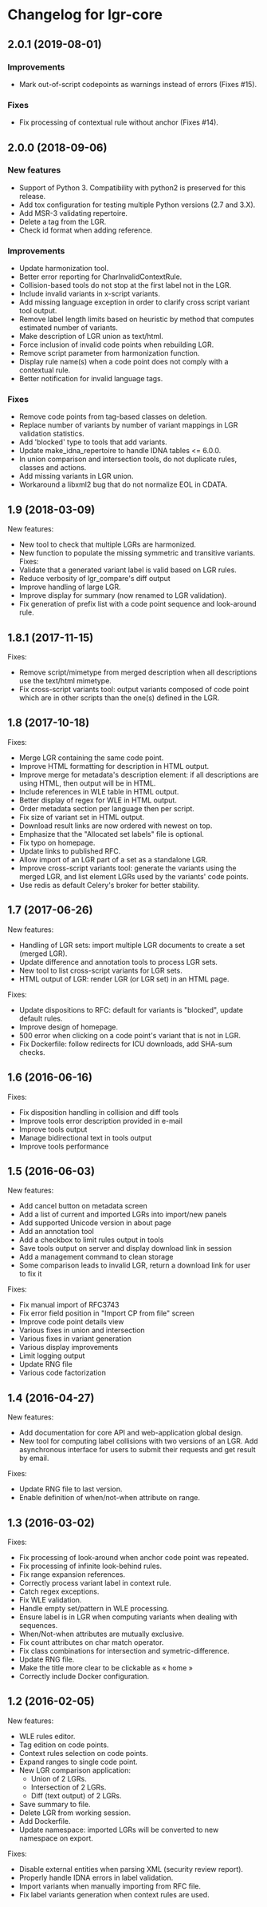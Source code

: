 # Changelog for lgr-core

## 2.0.1 (2019-08-01)
### Improvements
- Mark out-of-script codepoints as warnings instead of errors (Fixes #15).
### Fixes
- Fix processing of contextual rule without anchor (Fixes #14).

## 2.0.0 (2018-09-06)
### New features
- Support of Python 3. Compatibility with python2 is preserved for this release.
- Add tox configuration for testing multiple Python versions (2.7 and 3.X).
- Add MSR-3 validating repertoire.
- Delete a tag from the LGR.
- Check id format when adding reference.
### Improvements
- Update harmonization tool.
- Better error reporting for CharInvalidContextRule.
- Collision-based tools do not stop at the first label not in the LGR.
- Include invalid variants in x-script variants.
- Add missing language exception in order to clarify cross script variant tool output.
- Remove label length limits based on heuristic by method that computes estimated number of variants.
- Make description of LGR union as text/html.
- Force inclusion of invalid code points when rebuilding LGR.
- Remove script parameter from harmonization function.
- Display rule name(s) when a code point does not comply with a contextual rule.
- Better notification for invalid language tags.
### Fixes
- Remove code points from tag-based classes on deletion.
- Replace number of variants by number of variant mappings in LGR validation statistics.
- Add 'blocked' type to tools that add variants.
- Update make_idna_repertoire to handle IDNA tables <= 6.0.0.
- In union comparison and intersection tools, do not duplicate rules, classes and actions.
- Add missing variants in LGR union.
- Workaround a libxml2 bug that do not normalize EOL in CDATA.

## 1.9 (2018-03-09)
New features:
- New tool to check that multiple LGRs are harmonized.
- New function to populate the missing symmetric and transitive variants.
Fixes:
- Validate that a generated variant label is valid based on LGR rules.
- Reduce verbosity of lgr\_compare's diff output
- Improve handling of large LGR.
- Improve display for summary (now renamed to LGR validation).
- Fix generation of prefix list with a code point sequence and look-around rule.

## 1.8.1 (2017-11-15)
Fixes:
 - Remove script/mimetype from merged description when all descriptions use the text/html mimetype.
 - Fix cross-script variants tool: output variants composed of code point which are in other scripts
   than the one(s) defined in the LGR.

## 1.8 (2017-10-18)
Fixes:
 - Merge LGR containing the same code point.
 - Improve HTML formatting for description in HTML output.
 - Improve merge for metadata's description element: if all descriptions are using HTML, then output will be in HTML.
 - Include references in WLE table in HTML output.
 - Better display of regex for WLE in HTML output.
 - Order metadata section per language then per script.
 - Fix size of variant set in HTML output.
 - Download result links are now ordered with newest on top.
 - Emphasize that the "Allocated set labels" file is optional.
 - Fix typo on homepage.
 - Update links to published RFC.
 - Allow import of an LGR part of a set as a standalone LGR.
 - Improve cross-script variants tool: generate the variants using the merged LGR,
   and list element LGRs used by the variants' code points.
 - Use redis as default Celery's broker for better stability.

## 1.7 (2017-06-26)
New features:
 - Handling of LGR sets: import multiple LGR documents to create a set (merged LGR).
 - Update difference and annotation tools to process LGR sets.
 - New tool to list cross-script variants for LGR sets.
 - HTML output of LGR: render LGR (or LGR set) in an HTML page.

Fixes:
 - Update dispositions to RFC: default for variants is "blocked", update default rules.
 - Improve design of homepage.
 - 500 error when clicking on a code point's variant that is not in LGR.
 - Fix Dockerfile: follow redirects for ICU downloads, add SHA-sum checks.

## 1.6 (2016-06-16)
Fixes:
 - Fix disposition handling in collision and diff tools
 - Improve tools error description provided in e-mail
 - Improve tools output
 - Manage bidirectional text in tools output
 - Improve tools performance

## 1.5 (2016-06-03)
New features:
 - Add cancel button on metadata screen                             
 - Add a list of current and imported LGRs into import/new panels         
 - Add supported Unicode version in about page  
 - Add an annotation tool
 - Add a checkbox to limit rules output in tools
 - Save tools output on server and display download link in session
 - Add a management command to clean storage
 - Some comparison leads to invalid LGR, return a download link for user to fix it

Fixes:
 - Fix manual import of RFC3743
 - Fix error field position in "Import CP from file" screen         
 - Improve code point details view
 - Various fixes in union and intersection
 - Various fixes in variant generation
 - Various display improvements
 - Limit logging output
 - Update RNG file
 - Various code factorization

## 1.4 (2016-04-27)
New features:
- Add documentation for core API and web-application global design.
- New tool for computing label collisions with two versions of an LGR.
  Add asynchronous interface for users to submit their requests
  and get result by email.

Fixes:
- Update RNG file to last version.
- Enable definition of when/not-when attribute on range.

## 1.3 (2016-03-02)
Fixes:
- Fix processing of look-around when anchor code point was repeated.
- Fix processing of infinite look-behind rules.
- Fix range expansion references.
- Correctly process variant label in context rule.
- Catch regex exceptions.
- Fix WLE validation.
- Handle empty set/pattern in WLE processing.
- Ensure label is in LGR when computing variants when dealing with sequences.
- When/Not-when attributes are mutually exclusive.
- Fix count attributes on char match operator.
- Fix class combinations for intersection and symetric-difference.
- Update RNG file.
- Make the title more clear to be clickable as « home »
- Correctly include Docker configuration.

## 1.2 (2016-02-05)
New features:
- WLE rules editor.
- Tag edition on code points.
- Context rules selection on code points.
- Expand ranges to single code point.
- New LGR comparison application:
	- Union of 2 LGRs.
	- Intersection of 2 LGRs.
	- Diff (text output) of 2 LGRs.
- Save summary to file.
- Delete LGR from working session.
- Add Dockerfile.
- Update namespace: imported LGRs will be converted to new namespace on export.

Fixes:
- Disable external entities when parsing XML (security review report).
- Properly handle IDNA errors in label validation.
- Import variants when manually importing from RFC file.
- Fix label variants generation when context rules are used.
